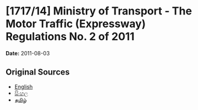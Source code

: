 # [1717/14] Ministry of Transport - The Motor Traffic (Expressway) Regulations No. 2 of 2011

**Date:** 2011-08-03

## Original Sources

- [English](https://documents.gov.lk/view/extra-gazettes/2011/8/1717-14_E.pdf)
- [සිංහල](https://documents.gov.lk/view/extra-gazettes/2011/8/1717-14_S.pdf)
- [தமிழ்](https://documents.gov.lk/view/extra-gazettes/2011/8/1717-14_T.pdf)
